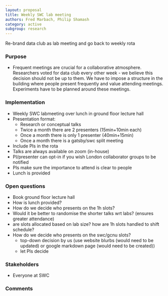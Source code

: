 ```yaml
---
layout: proposal
title: Weekly SWC lab meeting
authors: Fred Marbach, Philip Shamash
category: active
subgroup: research
---
```


Re-brand data club as lab meeting and go back to weekly rota

<!--end summary-->

### Purpose

- Frequent meetings are crucial for a collaborative atmosphere. Researchers voted for data club every other week - we believe this decision should not be up to them. We have to impose a structure in the building where people present frequently and value attending meetings. Experiments have to be planned around these meetings.

### Implementation

- Weekly SWC labmeeting over lunch in ground floor lecture hall 
- Presentation format:
    * Research or conceptual talks
    * Twice a month there are 2 presenters (15min+10min each)
    * Once a month there is only 1 presenter (40min+15min) 
    * Once a month there is a gatsby/swc split meeting
- Include PIs in the rota
- Talks are always available on zoom (in-house)
- PI/presenter can opt-in if you wish London collaborator groups to be notified
- PIs make sure the importance to attend is clear to people
- Lunch is provided

### Open questions

- Book ground floor lecture hall
- How is lunch provided?
- How do we decide who presents on the 1h slots?
- Would it be better to randomise the shorter talks wrt labs? (ensures greater attendance)
- are slots allocated based on lab size? how are 1h slots handled to shift schedule?
- How do we decide who presents on the swc/gcnu slots?
   * top-down decision by us (use website blurbs (would need to be updated) or google markdown page (would need to be created)) 
   * let PIs decide

### Stakeholders

- Everyone at SWC


### Comments


